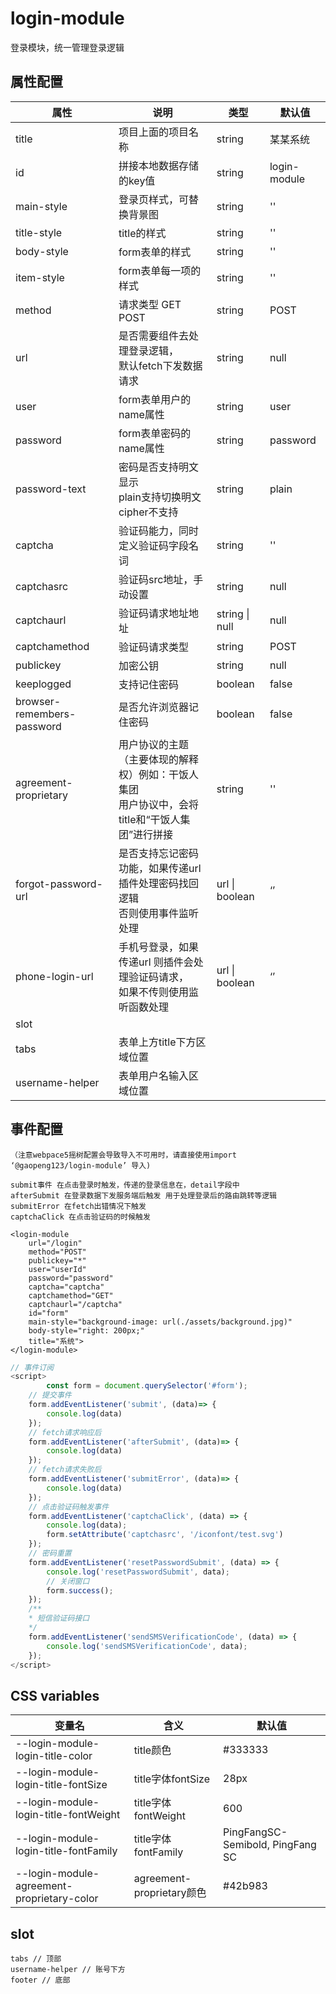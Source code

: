 # login-module

登录模块，统一管理登录逻辑

## 属性配置

| 属性       | 说明                                                    | 类型   | 默认值       |
| ---------- | ------------------------------------------------------- | ------ | ------------ |
| title      | 项目上面的项目名称                                      | string | 某某系统     |
| id         | 拼接本地数据存储的key值                                 | string | login-module |
| main-style | 登录页样式，可替换背景图                           | string | ''           |
| title-style | title的样式 | string | '' |
| body-style      | form表单的样式                                     | string | ''           |
| item-style | form表单每一项的样式 | string | '' |
| method     | 请求类型 GET POST                                       | string | POST         |
| url        | 是否需要组件去处理登录逻辑，<br />默认fetch下发数据请求 | string | null         |
| user       | form表单用户的name属性                                  | string | user         |
| password   | form表单密码的name属性                                  | string | password     |
| password-text | 密码是否支持明文显示 <br />plain支持切换明文 cipher不支持 | string | plain |
| captcha | 验证码能力，同时定义验证码字段名词 | string  | '' |
| captchasrc | 验证码src地址，手动设置 | string | null |
| captchaurl | 验证码请求地址地址 | string \| null | null |
| captchamethod | 验证码请求类型 | string | POST |
| publickey | 加密公钥 | string | null |
| keeplogged | 支持记住密码 | boolean | false |
| browser-remembers-password | 是否允许浏览器记住密码 | boolean | false |
| agreement-proprietary | 用户协议的主题<br />（主要体现的解释权）例如：干饭人集团<br />用户协议中，会将title和“干饭人集团”进行拼接 | string | '' |
| forgot-password-url | 是否支持忘记密码功能，如果传递url 插件处理密码找回逻辑<br />否则使用事件监听处理 | url \| boolean | ‘’ |
| phone-login-url | 手机号登录，如果传递url 则插件会处理验证码请求，<br />如果不传则使用监听函数处理 | url \| boolean | ‘’ |
| slot |  |  |  |
| tabs | 表单上方title下方区域位置 |  |  |
| username-helper | 表单用户名输入区域位置 |  |  |

## 事件配置 

`（注意webpace5摇树配置会导致导入不可用时，请直接使用import  ‘@gaopeng123/login-module’ 导入)`

```
submit事件 在点击登录时触发，传递的登录信息在，detail字段中
afterSubmit 在登录数据下发服务端后触发 用于处理登录后的路由跳转等逻辑
submitError 在fetch出错情况下触发
captchaClick 在点击验证码的时候触发
```

```tsx
<login-module
    url="/login"
    method="POST"
    publickey="*"
    user="userId"
    password="password"
    captcha="captcha"
    captchamethod="GET"
    captchaurl="/captcha"
    id="form"
    main-style="background-image: url(./assets/background.jpg)"
    body-style="right: 200px;"
    title="系统">
</login-module>
```

```js
// 事件订阅
<script>
        const form = document.querySelector('#form');
    // 提交事件
    form.addEventListener('submit', (data)=> {
        console.log(data)
    });
    // fetch请求响应后
    form.addEventListener('afterSubmit', (data)=> {
        console.log(data)
    });
    // fetch请求失败后
    form.addEventListener('submitError', (data)=> {
        console.log(data)
    });
    // 点击验证码触发事件
    form.addEventListener('captchaClick', (data) => {
        console.log(data);
        form.setAttribute('captchasrc', '/iconfont/test.svg')   
    });
    // 密码重置
    form.addEventListener('resetPasswordSubmit', (data) => {
        console.log('resetPasswordSubmit', data);
        // 关闭窗口
        form.success();
    });
    /**
    * 短信验证码接口
    */
    form.addEventListener('sendSMSVerificationCode', (data) => {
        console.log('sendSMSVerificationCode', data);
    });
</script>
```

## CSS variables

| 变量名                                     | 含义                      | 默认值                           |
| ------------------------------------------ | ------------------------- | -------------------------------- |
| --login-module-login-title-color           | title颜色                 | #333333                          |
| --login-module-login-title-fontSize        | title字体fontSize         | 28px                             |
| --login-module-login-title-fontWeight      | title字体fontWeight       | 600                              |
| --login-module-login-title-fontFamily      | title字体fontFamily       | PingFangSC-Semibold, PingFang SC |
| --login-module-agreement-proprietary-color | agreement-proprietary颜色 | #42b983                          |

## slot <span class="new"></span>

```
tabs // 顶部
username-helper // 账号下方
footer // 底部
```
